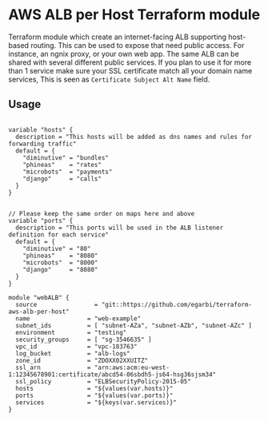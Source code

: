 AWS ALB per Host Terraform module
========================

Terraform module which create an internet-facing ALB supporting host-based routing.
This can be used to expose that need public access. For instance, an ngnix proxy, or your own web app.
The same ALB can be shared with several different public services.
If you plan to use it for more than 1 service make sure your SSL certificate match all your domain name services, This is seen as `Certificate Subject Alt Name` field.  

Usage
-----

```hcl

variable "hosts" {
  description = "This hosts will be added as dns names and rules for forwarding traffic"
  default = {
    "diminutive" = "bundles"
    "phineas"    = "rates" 
    "microbots"  = "payments"
    "django"     = "calls"
  }
}


// Please keep the same order on maps here and above
variable "ports" {
  description = "This ports will be used in the ALB listener definition for each service"
  default = {
    "diminutive" = "80"
    "phineas"    = "8080" 
    "microbots"  = "8000"
    "django"     = "8080"
  }
}

module "webALB" {
  source                = "git::https://github.com/egarbi/terraform-aws-alb-per-host"
  name                = "web-example"
  subnet_ids          = [ "subnet-AZa", "subnet-AZb", "subnet-AZc" ]
  environment         = "testing"
  security_groups     = [ "sg-3546635" ]
  vpc_id              = "vpc-183763"
  log_bucket          = "alb-logs"
  zone_id             = "ZDOXX02XXUITZ"
  ssl_arn             = "arn:aws:acm:eu-west-1:12345678901:certificate/abcd54-06sbdh5-js64-hsg36sjsm34"
  ssl_policy          = "ELBSecurityPolicy-2015-05"
  hosts               = "${values(var.hosts)}"
  ports               = "${values(var.ports)}"
  services            = "${keys(var.services)}"
}
```
